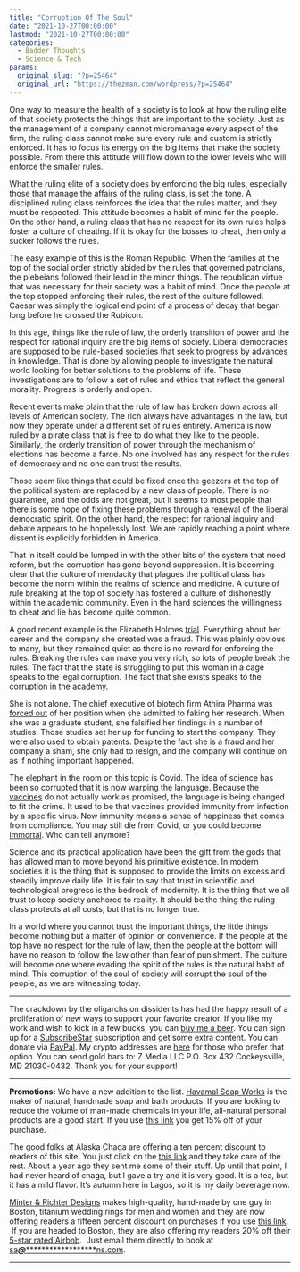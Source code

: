 ```yaml
---
title: "Corruption Of The Soul"
date: "2021-10-27T00:00:00"
lastmod: "2021-10-27T00:00:00"
categories:
  - Badder Thoughts
  - Science & Tech
params:
  original_slug: "?p=25464"
  original_url: "https://thezman.com/wordpress/?p=25464"
---
```


One way to measure the health of a society is to look at how the ruling
elite of that society protects the things that are important to the
society. Just as the management of a company cannot micromanage every
aspect of the firm, the ruling class cannot make sure every rule and
custom is strictly enforced. It has to focus its energy on the big items
that make the society possible. From there this attitude will flow down
to the lower levels who will enforce the smaller rules.

What the ruling elite of a society does by enforcing the big rules,
especially those that manage the affairs of the ruling class, is set the
tone. A disciplined ruling class reinforces the idea that the rules
matter, and they must be respected. This attitude becomes a habit of
mind for the people. On the other hand, a ruling class that has no
respect for its own rules helps foster a culture of cheating. If it is
okay for the bosses to cheat, then only a sucker follows the rules.

The easy example of this is the Roman Republic. When the families at the
top of the social order strictly abided by the rules that governed
patricians, the plebeians followed their lead in the minor things. The
republican virtue that was necessary for their society was a habit of
mind. Once the people at the top stopped enforcing their rules, the rest
of the culture followed. Caesar was simply the logical end point of a
process of decay that began long before he crossed the Rubicon.

In this age, things like the rule of law, the orderly transition of
power and the respect for rational inquiry are the big items of society.
Liberal democracies are supposed to be rule-based societies that seek to
progress by advances in knowledge. That is done by allowing people to
investigate the natural world looking for better solutions to the
problems of life. These investigations are to follow a set of rules and
ethics that reflect the general morality. Progress is orderly and open.

Recent events make plain that the rule of law has broken down across all
levels of American society. The rich always have advantages in the law,
but now they operate under a different set of rules entirely. America is
now ruled by a pirate class that is free to do what they like to the
people. Similarly, the orderly transition of power through the mechanism
of elections has become a farce. No one involved has any respect for the
rules of democracy and no one can trust the results.

Those seem like things that could be fixed once the geezers at the top
of the political system are replaced by a new class of people. There is
no guarantee, and the odds are not great, but it seems to most people
that there is some hope of fixing these problems through a renewal of
the liberal democratic spirit. On the other hand, the respect for
rational inquiry and debate appears to be hopelessly lost. We are
rapidly reaching a point where dissent is explicitly forbidden in
America.

That in itself could be lumped in with the other bits of the system that
need reform, but the corruption has gone beyond suppression. It is
becoming clear that the culture of mendacity that plagues the political
class has become the norm within the realms of science and medicine. A
culture of rule breaking at the top of society has fostered a culture of
dishonestly within the academic community. Even in the hard sciences the
willingness to cheat and lie has become quite common.

A good recent example is the Elizabeth Holmes <a
href="https://www.wsj.com/livecoverage/elizabeth-holmes-trial-theranos"
rel="noopener" target="_blank">trial</a>. Everything about her career
and the company she created was a fraud. This was plainly obvious to
many, but they remained quiet as there is no reward for enforcing the
rules. Breaking the rules can make you very rich, so lots of people
break the rules. The fact that the state is struggling to put this woman
in a cage speaks to the legal corruption. The fact that she exists
speaks to the corruption in the academy.

She is not alone. The chief executive of biotech firm Athira Pharma was
<a
href="https://www.statnews.com/2021/10/21/athira-chief-executive-resigns-as-company-confirms-she-altered-research/"
rel="noopener" target="_blank">forced out</a> of her position when she
admitted to faking her research. When she was a graduate student, she
falsified her findings in a number of studies. Those studies set her up
for funding to start the company. They were also used to obtain patents.
Despite the fact she is a fraud and her company a sham, she only had to
resign, and the company will continue on as if nothing important
happened.

The elephant in the room on this topic is Covid. The idea of science has
been so corrupted that it is now warping the language. Because the <a
href="https://www.cnn.com/2021/10/06/health/pfizer-vaccine-waning-immunity/index.html"
rel="noopener" target="_blank">vaccines</a> do not actually work as
promised, the language is being changed to fit the crime. It used to be
that vaccines provided immunity from infection by a specific virus. Now
immunity means a sense of happiness that comes from compliance. You may
still die from Covid, or you could become <a
href="https://www.cnn.com/2021/10/22/health/covid-vaccines-death-rates/index.html"
rel="noopener" target="_blank">immortal</a>. Who can tell anymore?

Science and its practical application have been the gift from the gods
that has allowed man to move beyond his primitive existence. In modern
societies it is the thing that is supposed to provide the limits on
excess and steadily improve daily life. It is fair to say that trust in
scientific and technological progress is the bedrock of modernity. It is
the thing that we all trust to keep society anchored to reality. It
should be the thing the ruling class protects at all costs, but that is
no longer true.

In a world where you cannot trust the important things, the little
things become nothing but a matter of opinion or convenience. If the
people at the top have no respect for the rule of law, then the people
at the bottom will have no reason to follow the law other than fear of
punishment. The culture will become one where evading the spirit of the
rules is the natural habit of mind. This corruption of the soul of
society will corrupt the soul of the people, as we are witnessing today.

------------------------------------------------------------------------

The crackdown by the oligarchs on dissidents has had the happy result of
a proliferation of new ways to support your favorite creator. If you
like my work and wish to kick in a few bucks, you can
<a href="https://www.buymeacoffee.com/mujolulu" rel="noopener"
target="_blank">buy me a beer</a>. You can sign up for a
<a href="https://www.subscribestar.com/the-z-blog" rel="noopener"
target="_blank">SubscribeStar</a> subscription and get some extra
content. You can donate via <a
href="https://www.paypal.com/donate/?cmd=_s-xclick&amp;hosted_button_id=UDAS2Q8JYA6CN&amp;source=url"
rel="noopener" target="_blank">PayPal</a>. My crypto addresses are
<a href="https://thezman.com/wordpress/?page_id=22713" rel="noopener"
target="_blank">here</a> for those who prefer that option. You can send
gold bars to: Z Media LLC P.O. Box 432 Cockeysville, MD 21030-0432.
Thank you for your support!

------------------------------------------------------------------------

**Promotions:** We have a new addition to the list.
<a href="https://havamalsoapworks.com/" rel="noopener"
target="_blank">Havamal Soap Works</a> is the maker of natural, handmade
soap and bath products. If you are looking to reduce the volume of
man-made chemicals in your life, all-natural personal products are a
good start. If you use
<a href="https://havamalsoapworks.com/discount/ZMAN" rel="noopener"
target="_blank">this link</a> you get 15% off of your purchase.

The good folks at Alaska Chaga are offering a ten percent discount to
readers of this site. You just click on the
<a href="https://alaskachaga.us/discount/ZMAN" rel="noopener noreferrer"
target="_blank">this link</a> and they take care of the rest. About a
year ago they sent me some of their stuff. Up until that point, I had
never heard of chaga, but I gave a try and it is very good. It is a tea,
but it has a mild flavor. It’s autumn here in Lagos, so it is my daily
beverage now.

<a href="https://www.minterandrichterdesigns.com/"
rel="noreferrer nofollow noopener" target="_blank">Minter &amp; Richter
Designs</a> makes high-quality, hand-made by one guy in Boston, titanium
wedding rings for men and women and they are now offering readers a
fifteen percent discount on purchases if you use
<a href="https://www.minterandrichterdesigns.com/discount/ZMAN"
rel="noreferrer nofollow noopener" target="_blank">this link</a>. 
 <span class="highlight"><span class="colour"><span class="font"><span class="size">If
you are headed to Boston, they are also offering my readers 20% off
their <a
href="https://www.airbnb.com/users/7988017/listings?user_id=7988017&amp;s=3"
rel="noopener noreferrer" target="_blank">5-star rated Airbnb</a>.  Just
email them directly to book at
<a href="mailto:sa***@*********************ns.com"
data-original-string="VYLgKvJEUCrfzjf1XCZclA==cb7gKUes7Ic4za3+kMp21lxDZFKp/h3aZZR+7ChR+VvHXt+z2r0X1178fXtCWGfCW0x"><span
class="apbct-email-encoder"
data-original-string="B+Fu1RKW01pS1Obs9gL4GQ==cb7xb7ot2Dg1QooWasPjE7RfQ8SoWQSAcQDZjapV1X23/rzkE98XL6EOUeNPj6/RA7B"
title="This contact has been encoded by Anti-Spam by CleanTalk. Click to decode. To finish the decoding make sure that JavaScript is enabled in your browser.">sa<span
class="apbct-blur">***</span>@<span
class="apbct-blur">*********************</span>ns.com</span></a>.</span></span></span></span>

------------------------------------------------------------------------
